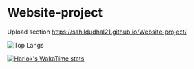 # Website-project
Upload section 
https://sahildudhal21.github.io/Website-project/


![Top Langs](https://github-readme-stats.vercel.app/api/top-langs/?username=sahildudhal21&theme=blue-green)

[![Harlok's WakaTime stats](https://github-readme-stats.vercel.app/api/wakatime?username=sahildudhal21)](https://github.com/anuraghazra/github-readme-stats)